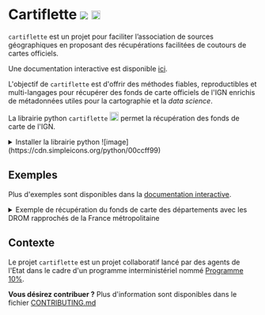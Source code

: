 # Cartiflette [![](https://img.shields.io/badge/code%20style-black-000000.svg)](https://github.com/psf/black) <img height="18" width="18" src="https://cdn.simpleicons.org/python/00ccff99" />


`cartiflette` est un projet pour faciliter l’association de sources
géographiques en proposant des récupérations facilitées de coutours de
cartes officiels.

Une documentation interactive est disponible [ici](https://inseefrlab.github.io/cartiflette-website/index.html).

L'objectif de `cartiflette` est d'offrir des méthodes fiables, 
reproductibles et multi-langages pour récupérer des fonds de carte officiels de l'IGN
enrichis de métadonnées utiles pour la cartographie et la _data science_. 

La librairie python `cartiflette` <img height="18" width="18" src="https://cdn.simpleicons.org/python/00ccff99" /> permet la récupération des fonds de carte de l'IGN.

<details>
  <summary>
  Installer la librairie python ![image](https://cdn.simpleicons.org/python/00ccff99)
  </summary>

``` python
pip install cartiflette
```

</details>


## Exemples

Plus d'exemples sont disponibles dans la [documentation interactive](https://inseefrlab.github.io/cartiflette-website/index.html).

<details>
  <summary>
    Exemple de récupération du fonds de carte des départements avec les DROM rapprochés de la France métropolitaine
  </summary>

![image](https://github.com/InseeFrLab/cartiflette/assets/33896139/18cf091f-ddab-420d-a078-4c678f21db23)

</details>

## Contexte

Le projet `cartiflette` est un projet collaboratif lancé par des agents de l'Etat dans le cadre d'un programme interministériel
nommé [Programme 10%](https://www.10pourcent.etalab.gouv.fr/).

__Vous désirez contribuer ?__ Plus d'information sont disponibles dans le fichier [CONTRIBUTING.md](https://github.com/InseeFrLab/cartiflette/blob/main/CONTRIBUTING.md)
